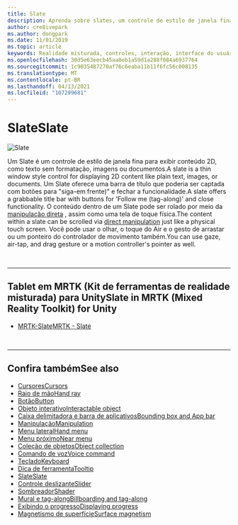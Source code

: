 ```yaml
---
title: Slate
description: Aprenda sobre slates, um controle de estilo de janela fina para exibir conteúdo 2D usando o kit de ferramentas de realidade misturada.
author: cre8ivepark
ms.author: dongpark
ms.date: 11/01/2019
ms.topic: article
keywords: Realidade misturada, controles, interação, interface do usuário, UX, headset de realidade misturada, headset da realidade mista do Windows, headset da realidade virtual, HoloLens, Slate, MRTK, kit de ferramentas da realidade misturada
ms.openlocfilehash: 30d5e63eecb45aa8eb1a59d1a288f084a6937764
ms.sourcegitcommit: 1c9035487270af76c6eaba11b11f6fc56c008135
ms.translationtype: MT
ms.contentlocale: pt-BR
ms.lasthandoff: 04/13/2021
ms.locfileid: "107299681"
---
```

# <a name="slate"></a><span data-ttu-id="1b68f-104">Slate</span><span class="sxs-lookup"><span data-stu-id="1b68f-104">Slate</span></span>

![Slate](images/UX_Hero_Slate.jpg)

<span data-ttu-id="1b68f-106">Um Slate é um controle de estilo de janela fina para exibir conteúdo 2D, como texto sem formatação, imagens ou documentos.</span><span class="sxs-lookup"><span data-stu-id="1b68f-106">A slate is a thin window style control for displaying 2D content like plain text, images, or documents.</span></span> <span data-ttu-id="1b68f-107">Um Slate oferece uma barra de título que poderia ser captada com botões para "siga-em frente)" e fechar a funcionalidade.</span><span class="sxs-lookup"><span data-stu-id="1b68f-107">A slate offers a grabbable title bar with buttons for 'Follow me (tag-along)' and close functionality.</span></span> <span data-ttu-id="1b68f-108">O conteúdo dentro de um Slate pode ser rolado por meio da [manipulação direta](direct-manipulation.md#2d-slate-interaction) , assim como uma tela de toque física.</span><span class="sxs-lookup"><span data-stu-id="1b68f-108">The content within a slate can be scrolled via [direct manipulation](direct-manipulation.md#2d-slate-interaction) just like a physical touch screen.</span></span> <span data-ttu-id="1b68f-109">Você pode usar o olhar, o toque do Air e o gesto de arrastar ou um ponteiro do controlador de movimento também.</span><span class="sxs-lookup"><span data-stu-id="1b68f-109">You can use gaze, air-tap, and drag gesture or a motion controller's pointer as well.</span></span>

<br>

---

## <a name="slate-in-mrtk-mixed-reality-toolkit-for-unity"></a><span data-ttu-id="1b68f-110">Tablet em MRTK (Kit de ferramentas de realidade misturada) para Unity</span><span class="sxs-lookup"><span data-stu-id="1b68f-110">Slate in MRTK (Mixed Reality Toolkit) for Unity</span></span>

* [<span data-ttu-id="1b68f-111">MRTK-Slate</span><span class="sxs-lookup"><span data-stu-id="1b68f-111">MRTK - Slate</span></span>](https://docs.microsoft.com/windows/mixed-reality/mrtk-unity/features/ux-building-blocks/slate)

<br>

---

## <a name="see-also"></a><span data-ttu-id="1b68f-112">Confira também</span><span class="sxs-lookup"><span data-stu-id="1b68f-112">See also</span></span>

* [<span data-ttu-id="1b68f-113">Cursores</span><span class="sxs-lookup"><span data-stu-id="1b68f-113">Cursors</span></span>](cursors.md)
* [<span data-ttu-id="1b68f-114">Raio de mão</span><span class="sxs-lookup"><span data-stu-id="1b68f-114">Hand ray</span></span>](point-and-commit.md)
* [<span data-ttu-id="1b68f-115">Botão</span><span class="sxs-lookup"><span data-stu-id="1b68f-115">Button</span></span>](button.md)
* [<span data-ttu-id="1b68f-116">Objeto interativo</span><span class="sxs-lookup"><span data-stu-id="1b68f-116">Interactable object</span></span>](interactable-object.md)
* [<span data-ttu-id="1b68f-117">Caixa delimitadora e barra de aplicativos</span><span class="sxs-lookup"><span data-stu-id="1b68f-117">Bounding box and App bar</span></span>](app-bar-and-bounding-box.md)
* [<span data-ttu-id="1b68f-118">Manipulação</span><span class="sxs-lookup"><span data-stu-id="1b68f-118">Manipulation</span></span>](direct-manipulation.md)
* [<span data-ttu-id="1b68f-119">Menu lateral</span><span class="sxs-lookup"><span data-stu-id="1b68f-119">Hand menu</span></span>](hand-menu.md)
* [<span data-ttu-id="1b68f-120">Menu próximo</span><span class="sxs-lookup"><span data-stu-id="1b68f-120">Near menu</span></span>](near-menu.md)
* [<span data-ttu-id="1b68f-121">Coleção de objetos</span><span class="sxs-lookup"><span data-stu-id="1b68f-121">Object collection</span></span>](object-collection.md)
* [<span data-ttu-id="1b68f-122">Comando de voz</span><span class="sxs-lookup"><span data-stu-id="1b68f-122">Voice command</span></span>](voice-input.md)
* [<span data-ttu-id="1b68f-123">Teclado</span><span class="sxs-lookup"><span data-stu-id="1b68f-123">Keyboard</span></span>](keyboard.md)
* [<span data-ttu-id="1b68f-124">Dica de ferramenta</span><span class="sxs-lookup"><span data-stu-id="1b68f-124">Tooltip</span></span>](tooltip.md)
* [<span data-ttu-id="1b68f-125">Slate</span><span class="sxs-lookup"><span data-stu-id="1b68f-125">Slate</span></span>](slate.md)
* [<span data-ttu-id="1b68f-126">Controle deslizante</span><span class="sxs-lookup"><span data-stu-id="1b68f-126">Slider</span></span>](slider.md)
* [<span data-ttu-id="1b68f-127">Sombreador</span><span class="sxs-lookup"><span data-stu-id="1b68f-127">Shader</span></span>](shader.md)
* [<span data-ttu-id="1b68f-128">Mural e tag-along</span><span class="sxs-lookup"><span data-stu-id="1b68f-128">Billboarding and tag-along</span></span>](billboarding-and-tag-along.md)
* [<span data-ttu-id="1b68f-129">Exibindo o progresso</span><span class="sxs-lookup"><span data-stu-id="1b68f-129">Displaying progress</span></span>](progress.md)
* [<span data-ttu-id="1b68f-130">Magnetismo de superfície</span><span class="sxs-lookup"><span data-stu-id="1b68f-130">Surface magnetism</span></span>](surface-magnetism.md)
